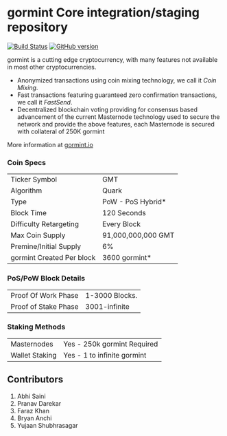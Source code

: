 gormint Core integration/staging repository
=====================================

[![Build Status](https://travis-ci.org/gormint-Project/gormint.svg?branch=master)](https://travis-ci.org/gormint-Project/gormint) [![GitHub version](https://badge.fury.io/gh/gormint-Project%2Fgormint.svg)](https://badge.fury.io/gh/gormint-Project%2Fgormint)

gormint is a cutting edge cryptocurrency, with many features not available in most other cryptocurrencies.
- Anonymized transactions using coin mixing technology, we call it _Coin Mixing_.
- Fast transactions featuring guaranteed zero confirmation transactions, we call it _FastSend_.
- Decentralized blockchain voting providing for consensus based advancement of the current Masternode
  technology used to secure the network and provide the above features, each Masternode is secured
  with collateral of 250K gormint

More information at [gormint.io](http://www.gormint.io)

### Coin Specs
<table>
<tr><td>Ticker Symbol</td><td>GMT</td></tr>
<tr><td>Algorithm</td><td>Quark</td></tr>
<tr><td>Type</td><td>PoW - PoS Hybrid*</td></tr>
<tr><td>Block Time</td><td>120 Seconds</td></tr>
<tr><td>Difficulty Retargeting</td><td>Every Block</td></tr>
<tr><td>Max Coin Supply</td><td>91,000,000,000 GMT</td></tr>
<tr><td>Premine/Initial Supply</td><td>6%</td></tr>
<tr><td>gormint Created Per block</td><td>3600 gormint*</td></tr>
</table>


### PoS/PoW Block Details
<table>
<tr><td>Proof Of Work Phase</td><td>1-3000 Blocks.</td></tr>
<tr><td>Proof of Stake Phase</td><td>3001-infinite</td></tr>
</table>

### Staking Methods
<table>
<tr><td>Masternodes</td><td>Yes - 250k gormint Required</td></tr>
<tr><td>Wallet Staking</td><td>Yes - 1 to infinite gormint</td></tr>
</table>

</table>

## Contributors
1. Abhi Saini
2. Pranav Darekar
3. Faraz Khan
4. Bryan Anchi
5. Yujaan Shubhrasagar